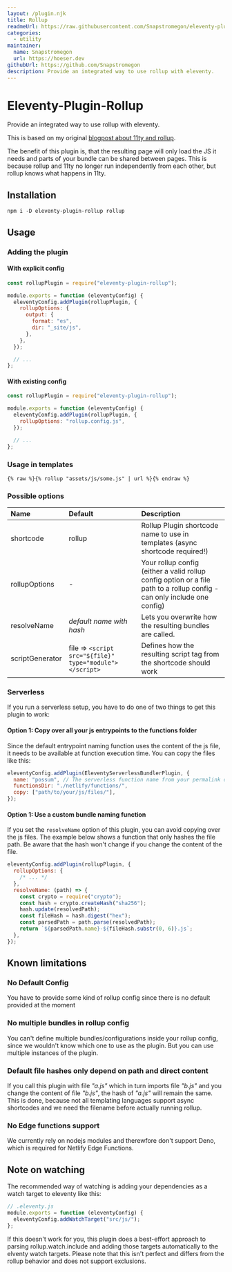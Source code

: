 ```yaml
---
layout: /plugin.njk
title: Rollup
readmeUrl: https://raw.githubusercontent.com/Snapstromegon/eleventy-plugin-rollup/main/README.md
categories:
  - utility
maintainer:
  name: Snapstromegon
  url: https://hoeser.dev
githubUrl: https://github.com/Snapstromegon
description: Provide an integrated way to use rollup with eleventy.
---
```

# Eleventy-Plugin-Rollup

Provide an integrated way to use rollup with eleventy.

This is based on my original [blogpost about 11ty and rollup](https://www.hoeser.dev/blog/2021-02-28-11ty-and-rollup/).

The benefit of this plugin is, that the resulting page will only load the JS it needs and parts of your bundle can be shared between pages.
This is because rollup and 11ty no longer run independently from each other, but rollup knows what happens in 11ty.

## Installation

```
npm i -D eleventy-plugin-rollup rollup
```

## Usage

### Adding the plugin

#### With explicit config

```js
const rollupPlugin = require("eleventy-plugin-rollup");

module.exports = function (eleventyConfig) {
  eleventyConfig.addPlugin(rollupPlugin, {
    rollupOptions: {
      output: {
        format: "es",
        dir: "_site/js",
      },
    },
  });

  // ...
};
```

#### With existing config

```js
const rollupPlugin = require("eleventy-plugin-rollup");

module.exports = function (eleventyConfig) {
  eleventyConfig.addPlugin(rollupPlugin, {
    rollupOptions: "rollup.config.js",
  });

  // ...
};
```

### Usage in templates

```liquid
{% raw %}{% rollup "assets/js/some.js" | url %}{% endraw %}
```

### Possible options

| Name            | Default                                                 | Description                                                                                                              |
| :-------------- | :------------------------------------------------------ | :----------------------------------------------------------------------------------------------------------------------- |
| shortcode       | rollup                                                  | Rollup Plugin shortcode name to use in templates (async shortcode required!)                                             |
| rollupOptions   | -                                                       | Your rollup config (either a valid rollup config option or a file path to a rollup config - can only include one config) |
| resolveName     | _default name with hash_                                | Lets you overwrite how the resulting bundles are called.                                                                 |
| scriptGenerator | file => `<script src="${file}" type="module"></script>` | Defines how the resulting script tag from the shortcode should work                                                      |

### Serverless

If you run a serverless setup, you have to do one of two things to get this plugin to work:

#### Option 1: Copy over all your js entrypoints to the functions folder

Since the default entrypoint naming function uses the content of the js file, it needs to be available at function execution time. You can copy the files like this:

```js
eleventyConfig.addPlugin(EleventyServerlessBundlerPlugin, {
  name: "possum", // The serverless function name from your permalink object
  functionsDir: "./netlify/functions/",
  copy: ["path/to/your/js/files/"],
});
```

#### Option 1: Use a custom bundle naming function

If you set the `resolveName` option of this plugin, you can avoid copying over the js files.
The example below shows a function that only hashes the file path. Be aware that the hash won't change if you change the content of the file.

```js
eleventyConfig.addPlugin(rollupPlugin, {
  rollupOptions: {
    /* ... */
  },
  resolveName: (path) => {
    const crypto = require("crypto");
    const hash = crypto.createHash("sha256");
    hash.update(resolvedPath);
    const fileHash = hash.digest("hex");
    const parsedPath = path.parse(resolvedPath);
    return `${parsedPath.name}-${fileHash.substr(0, 6)}.js`;
  },
});
```

## Known limitations

### No Default Config

You have to provide some kind of rollup config since there is no default provided at the moment

### No multiple bundles in rollup config

You can't define multiple bundles/configurations inside your rollup config, since we wouldn't know which one to use as the plugin.
But you can use multiple instances of the plugin.

### Default file hashes only depend on path and direct content

If you call this plugin with file _"a.js"_ which in turn imports file _"b.js"_ and you change the content of file _"b.js"_, the hash of _"a.js"_ will remain the same.
This is done, because not all templating languages support async shortcodes and we need the filename before actually running rollup.

### No Edge functions support

We currently rely on nodejs modules and therewfore don't support Deno, which is required for Netlify Edge Functions.

## Note on watching

The recommended way of watching is adding your dependencies as a watch target to eleventy like this:

```js
// .eleventy.js
module.exports = function (eleventyConfig) {
  eleventyConfig.addWatchTarget("src/js/");
};
```

If this doesn't work for you, this plugin does a best-effort approach to parsing rollup.watch.include and adding those targets automatically to the elventy watch targets.
Please note that this isn't perfect and differs from the rollup behavior and does not support exclusions.